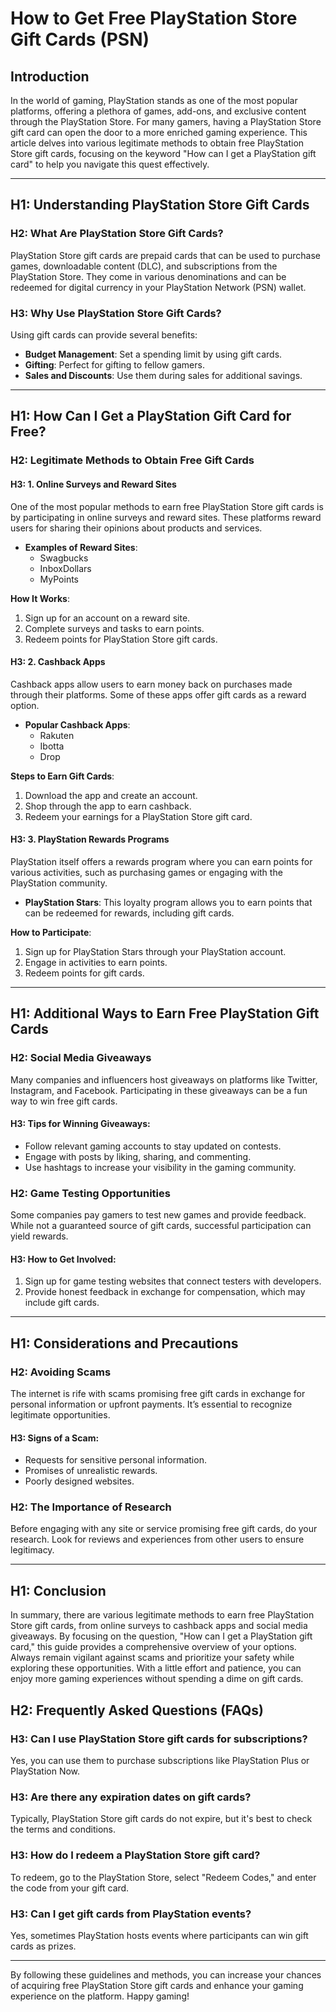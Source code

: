 # How to Get Free PlayStation Store Gift Cards (PSN)

## Introduction

In the world of gaming, PlayStation stands as one of the most popular platforms, offering a plethora of games, add-ons, and exclusive content through the PlayStation Store. For many gamers, having a PlayStation Store gift card can open the door to a more enriched gaming experience. This article delves into various legitimate methods to obtain free PlayStation Store gift cards, focusing on the keyword "How can I get a PlayStation gift card" to help you navigate this quest effectively.

---

## H1: Understanding PlayStation Store Gift Cards

### H2: What Are PlayStation Store Gift Cards?

PlayStation Store gift cards are prepaid cards that can be used to purchase games, downloadable content (DLC), and subscriptions from the PlayStation Store. They come in various denominations and can be redeemed for digital currency in your PlayStation Network (PSN) wallet.

### H3: Why Use PlayStation Store Gift Cards?

Using gift cards can provide several benefits:

- **Budget Management**: Set a spending limit by using gift cards.
- **Gifting**: Perfect for gifting to fellow gamers.
- **Sales and Discounts**: Use them during sales for additional savings.

---

## H1: How Can I Get a PlayStation Gift Card for Free?

### H2: Legitimate Methods to Obtain Free Gift Cards

#### H3: 1. Online Surveys and Reward Sites

One of the most popular methods to earn free PlayStation Store gift cards is by participating in online surveys and reward sites. These platforms reward users for sharing their opinions about products and services.

- **Examples of Reward Sites**:
  - Swagbucks
  - InboxDollars
  - MyPoints

**How It Works**:
1. Sign up for an account on a reward site.
2. Complete surveys and tasks to earn points.
3. Redeem points for PlayStation Store gift cards.

#### H3: 2. Cashback Apps

Cashback apps allow users to earn money back on purchases made through their platforms. Some of these apps offer gift cards as a reward option.

- **Popular Cashback Apps**:
  - Rakuten
  - Ibotta
  - Drop

**Steps to Earn Gift Cards**:
1. Download the app and create an account.
2. Shop through the app to earn cashback.
3. Redeem your earnings for a PlayStation Store gift card.

#### H3: 3. PlayStation Rewards Programs

PlayStation itself offers a rewards program where you can earn points for various activities, such as purchasing games or engaging with the PlayStation community.

- **PlayStation Stars**: This loyalty program allows you to earn points that can be redeemed for rewards, including gift cards.

**How to Participate**:
1. Sign up for PlayStation Stars through your PlayStation account.
2. Engage in activities to earn points.
3. Redeem points for gift cards.

---

## H1: Additional Ways to Earn Free PlayStation Gift Cards

### H2: Social Media Giveaways

Many companies and influencers host giveaways on platforms like Twitter, Instagram, and Facebook. Participating in these giveaways can be a fun way to win free gift cards.

#### H3: Tips for Winning Giveaways:
- Follow relevant gaming accounts to stay updated on contests.
- Engage with posts by liking, sharing, and commenting.
- Use hashtags to increase your visibility in the gaming community.

### H2: Game Testing Opportunities

Some companies pay gamers to test new games and provide feedback. While not a guaranteed source of gift cards, successful participation can yield rewards.

#### H3: How to Get Involved:
1. Sign up for game testing websites that connect testers with developers.
2. Provide honest feedback in exchange for compensation, which may include gift cards.

---

## H1: Considerations and Precautions

### H2: Avoiding Scams

The internet is rife with scams promising free gift cards in exchange for personal information or upfront payments. It’s essential to recognize legitimate opportunities.

#### H3: Signs of a Scam:
- Requests for sensitive personal information.
- Promises of unrealistic rewards.
- Poorly designed websites.

### H2: The Importance of Research

Before engaging with any site or service promising free gift cards, do your research. Look for reviews and experiences from other users to ensure legitimacy.

---

## H1: Conclusion

In summary, there are various legitimate methods to earn free PlayStation Store gift cards, from online surveys to cashback apps and social media giveaways. By focusing on the question, "How can I get a PlayStation gift card," this guide provides a comprehensive overview of your options. Always remain vigilant against scams and prioritize your safety while exploring these opportunities. With a little effort and patience, you can enjoy more gaming experiences without spending a dime on gift cards.

## H2: Frequently Asked Questions (FAQs)

### H3: Can I use PlayStation Store gift cards for subscriptions?

Yes, you can use them to purchase subscriptions like PlayStation Plus or PlayStation Now.

### H3: Are there any expiration dates on gift cards?

Typically, PlayStation Store gift cards do not expire, but it's best to check the terms and conditions.

### H3: How do I redeem a PlayStation Store gift card?

To redeem, go to the PlayStation Store, select "Redeem Codes," and enter the code from your gift card.

### H3: Can I get gift cards from PlayStation events?

Yes, sometimes PlayStation hosts events where participants can win gift cards as prizes.

---

By following these guidelines and methods, you can increase your chances of acquiring free PlayStation Store gift cards and enhance your gaming experience on the platform. Happy gaming!
